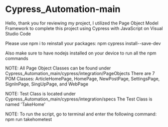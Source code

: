 # Cypress_Automation-main
Hello, thank you for reviewing my project, I utilized the Page Object Model Framework
to complete this project using Cypress with JavaScript on Visual Studio Code

Please use npm i to reinstall your packages:
npm cypress install--save-dev

Also make sure to have nodejs installed on your device to run all the npm commands


NOTE: All Page Object Classes can be found under Cypress_Automation_main/cypress/integration/PageObjects
      There are 7 POM Classes: ArticleHomePage, HomePage, NewPostPage, SettingsPage, SignInPage, SingUpPage, and WebPage

NOTE: Test Class is located under Cypress_Automation_main/cypress/integration/specs
      The Test Class is named 'TakeHome'

NOTE: To run the script, go to terminal and enter the following command: npm run takehometest
